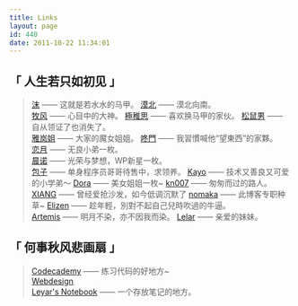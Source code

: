 ```yaml
---
title: Links
layout: page
id: 440
date: 2011-10-22 11:34:01
---
```


## 「 人生若只如初见 」
> [沫](http://muo.me/ "若水水 ") —— 这就是若水水的马甲。
> [漠北](http://www.imobei.com/ "漠北北") —— 漠北向南。 	 
> [牧风](https://mufeng.me/ "牧歌歌 ") —— 心目中的大神。
> [極稚思](http://fourseven.net "fourseven ") —— 喜欢换马甲的家伙。
> [松鼠男](http://www.80-go.com/ "松鼠娃") —— 自从领证了也消失了。	 
> [雅岚姐](http://yalanbooks.net/ "雅岚姐") —— 大家的魔女姐姐。 
> [咚門](http://dearzd.com/DBlog "望西！咚 ") —— 我習慣喊他“望東西”的家夥。	
> [恋月](http://www.lianyue.org "戀月弟弟 ") —— 无良小弟一枚。	
> [晨诺](http://lumidream.me/ "晨诺") —— 光荣与梦想，WP新星一枚。	  	 
> [包子](http://www.baozy.com/ "包子") —— 单身程序员哥哥待售中，求领养。
> [Kayo](http://kayosite.com/ "kayo學弟 ") —— 技术又善良又可爱的小学弟～ 
> [Dora](http://doraaa.com/ "Dora") —— 美女姐姐一枚~ 
> [kn007](http://kn007.net) —— 匆匆而过的路人。
> [XIANG](http://www.blueionic.com/ "blueionic ") —— 曾经爱抢沙发，如今低调沉默了 
> [nomaka](http://www.nomaka.info/blog "kimi ") —— 此博客专职种草~ 
> [Elizen](http://www.elizen.me/ "Elizen ") —— 趁年輕，別對不起自己兒時吹過的牛逼。 	 
> [Artemis](http://zhangleijuly.me/ "七月") —— 明月不染，亦不因我而染。
> [Lelar](http://604320313.pp.163.com/ "My dear sister") —— 亲爱的妹妹。

## 「 何事秋风悲画扇 」
> [Codecademy](http://www.codecademy.com/#!/exercise/1 "Codecademy ") —— 练习代码的好地方~	 	 
> [Webdesign](http://webdesign.tutsplus.com/ "html ") 	 
> [Leyar's Notebook](http://www.leyar.me) —— 一个存放笔记的地方。
